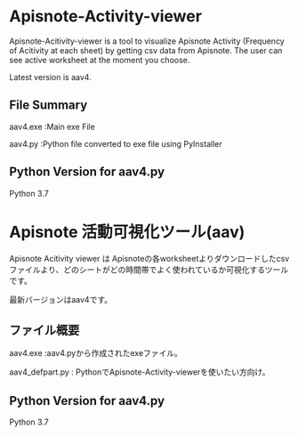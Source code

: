 # Apisnote-Activity-viewer
Apisnote-Acitivity-viewer is a tool to visualize Apisnote Activity (Frequency of Acitivity at each sheet) by getting csv data from Apisnote. The user can see active worksheet at the moment you choose.

Latest version is aav4. 


## File Summary

  aav4.exe   :Main exe File
  
  aav4.py    :Python file converted to exe file using PyInstaller 


## Python Version for aav4.py

  Python 3.7
  

 
# Apisnote 活動可視化ツール(aav)
Apisnote Acitivity viewer は Apisnoteの各worksheetよりダウンロードしたcsvファイルより、どのシートがどの時間帯でよく使われているか可視化するツールです。

最新バージョンはaav4です。


## ファイル概要

  aav4.exe   :aav4.pyから作成されたexeファイル。

  aav4_defpart.py : PythonでApisnote-Activity-viewerを使いたい方向け。


## Python Version for aav4.py

  Python 3.7
